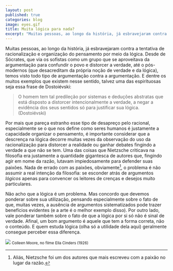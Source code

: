 ```yaml
---
layout: post
published: true
categories: blog
image: eyes.gif
title: Muita lógica para nada?
excerpt: "Muitas pessoas, ao longo da história, já esbravejaram contra a tentativa de racionalização e organização do pensamento por meio da lógica. Desde de Sócrates, que via os sofistas como um grupo que se aproveitava da argumentação para confundir o povo e distorcer a verdade, até o pós-modernos (que desacreditam da própria noção de verdade e da lógica), temos visto todo tipo de argumentação contra a argumentação."
---
```


Muitas pessoas, ao longo da história, já esbravejaram contra a tentativa de racionalização e organização do pensamento por meio da lógica. Desde de Sócrates, que via os sofistas como um grupo que se aproveitava da argumentação para confundir o povo e distorcer a verdade, até o pós-modernos (que desacreditam da própria noção de verdade e da lógica), temos visto todo tipo de argumentação contra a argumentação. E dentre os muitos exemplos que existem nesse sentido, talvez uma das espirituosas seja essa frase de Dostoiévski:

> O homem tem tal predileção por sistemas e deduções abstratas que está disposto a distorcer intencionalmente a verdade, a negar a evidência dos seus sentidos só para justificar sua lógica. (Dostoiévski)

Por mais que pareça estranho esse tipo de desapreço pelo racional, especialmente se o que nos define como seres humanos é justamente a capacidade organizar o pensamento, é importante considerar que a descrença na lógica decorre muitas vezes da observação do uso da racionalização para distorcer a realidade ou ganhar debates fingindo a verdade a que não se tem. Uma das coisas que Nietzsche criticava na filosofia era justamente a quantidade gigantesca de autores que, fingindo agir em nome da razão, lutavam impiedosamente para defender suas paixões. Nada de errado com as paixões, obviamente[^1], o problema é não assumir a real intenção da filosofia: se esconder atrás de argumentos *lógicos* apenas para convencer os leitores de crenças e desejos muito particulares.

Não acho que a lógica é um problema. Mas concordo que devemos ponderar sobre sua utilização, pensando especialmente sobre o fato de que, muitas vezes, a ausência de argumentos sistematizados pode trazer benefícios evidentes (e a arte é o melhor exemplo disso). Por outro lado, vale ponderar também sobre o fato de que a lógica por si só não é sinal de verdade. Afinal, um bom argumento é aquele que tem a forma correta, não o conteúdo. E quem estuda lógica (olha só a utilidade dela aqui) geralmente consegue perceber essa diferença. 

<img src="/assets/images/eyes.gif">
<small>Colleen Moore, no filme Ella Cinders (1926)</small>

[^1]: Aliás, Nietzsche foi um dos autores que mais escreveu com a paixão no lugar da razão.
